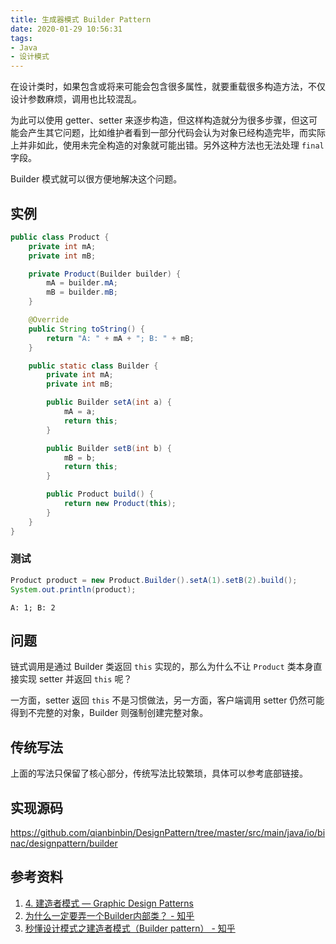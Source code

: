 ```yaml
---
title: 生成器模式 Builder Pattern
date: 2020-01-29 10:56:31
tags:
- Java
- 设计模式
---
```


在设计类时，如果包含或将来可能会包含很多属性，就要重载很多构造方法，不仅设计参数麻烦，调用也比较混乱。

为此可以使用 getter、setter 来逐步构造，但这样构造就分为很多步骤，但这可能会产生其它问题，比如维护者看到一部分代码会认为对象已经构造完毕，而实际上并非如此，使用未完全构造的对象就可能出错。另外这种方法也无法处理 `final` 字段。

Builder 模式就可以很方便地解决这个问题。

<!-- more -->

## 实例

```java
public class Product {
    private int mA;
    private int mB;

    private Product(Builder builder) {
        mA = builder.mA;
        mB = builder.mB;
    }

    @Override
    public String toString() {
        return "A: " + mA + "; B: " + mB;
    }

    public static class Builder {
        private int mA;
        private int mB;

        public Builder setA(int a) {
            mA = a;
            return this;
        }

        public Builder setB(int b) {
            mB = b;
            return this;
        }

        public Product build() {
            return new Product(this);
        }
    }
}
```

### 测试

```java
Product product = new Product.Builder().setA(1).setB(2).build();
System.out.println(product);
```

```shell
A: 1; B: 2
```

## 问题

链式调用是通过 Builder 类返回 `this` 实现的，那么为什么不让 `Product` 类本身直接实现 setter 并返回 `this` 呢？

一方面，setter 返回 `this` 不是习惯做法，另一方面，客户端调用 setter 仍然可能得到不完整的对象，Builder 则强制创建完整对象。

## 传统写法

上面的写法只保留了核心部分，传统写法比较繁琐，具体可以参考底部链接。

## 实现源码

<https://github.com/qianbinbin/DesignPattern/tree/master/src/main/java/io/binac/designpattern/builder>

## 参考资料

1. [4. 建造者模式 — Graphic Design Patterns](https://design-patterns.readthedocs.io/zh_CN/latest/creational_patterns/builder.html)
2. [为什么一定要弄一个Builder内部类？ - 知乎](https://www.zhihu.com/question/326142180/answer/697172067)
3. [秒懂设计模式之建造者模式（Builder pattern） - 知乎](https://zhuanlan.zhihu.com/p/58093669)
